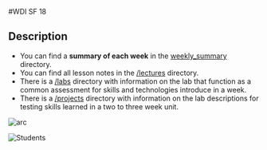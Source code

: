 #WDI SF 18
## Description

* You can find a **summary of each week** in the [weekly_summary](/weekly_summary) directory.
* You can find all lesson notes in the [/lectures](/lectures) directory.
* There is a [/labs](/labs) directory with information on the lab that function as a common assessment for skills and technologies introduce in a week.
* There is a [/projects](/projects) directory with information on the lab descriptions for testing skills learned in a two to three week unit.

![arc](images/arc_image.png)

![Students](https://files.slack.com/files-pri/T0351JZQ0-F07DTA4G5/wdi18.gif)
